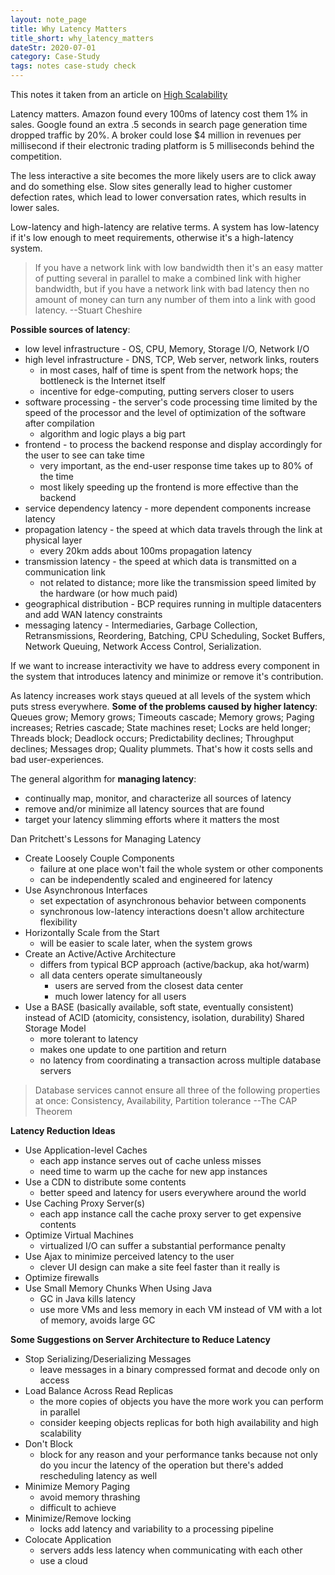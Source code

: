 ```yaml
---
layout: note_page
title: Why Latency Matters
title_short: why_latency_matters
dateStr: 2020-07-01
category: Case-Study
tags: notes case-study check
---
```

This notes it taken from an article on [High Scalability](http://highscalability.com/blog/2009/7/25/latency-is-everywhere-and-it-costs-you-sales-how-to-crush-it.html)

Latency matters. Amazon found every 100ms of latency cost them 1% in sales. Google found an extra .5 seconds in search page generation time dropped traffic by 20%. A broker could lose $4 million in revenues per millisecond if their electronic trading platform is 5 milliseconds behind the competition.

The less interactive a site becomes the more likely users are to click away and do something else. Slow sites generally lead to higher customer defection rates, which lead to lower conversation rates, which results in lower sales.

Low-latency and high-latency are relative terms. A system has low-latency if it's low enough to meet requirements, otherwise it's a high-latency system.

> If you have a network link with low bandwidth then it's an easy matter of putting several in parallel to make a combined link with higher bandwidth, but if you have a network link with bad latency then no amount of money can turn any number of them into a link with good latency.
> --Stuart Cheshire

**Possible sources of latency**:
- low level infrastructure - OS, CPU, Memory, Storage I/O, Network I/O
- high level infrastructure - DNS, TCP, Web server, network links, routers
    - in most cases, half of time is spent from the network hops; the bottleneck is the Internet itself
    - incentive for edge-computing, putting servers closer to users
- software processing - the server's code processing time limited by the speed of the processor and the level of optimization of the software after compilation
    - algorithm and logic plays a big part
- frontend - to process the backend response and display accordingly for the user to see can take time
    - very important, as the end-user response time takes up to 80% of the time
    - most likely speeding up the frontend is more effective than the backend
- service dependency latency - more dependent components increase latency
- propagation latency - the speed at which data travels through the link at physical layer
    - every 20km adds about 100ms propagation latency
- transmission latency - the speed at which data is transmitted on a communication link
    - not related to distance; more like the transmission speed limited by the hardware (or how much paid)
- geographical distribution - BCP requires running in multiple datacenters and add WAN latency constraints
- messaging latency - Intermediaries, Garbage Collection, Retransmissions, Reordering, Batching, CPU Scheduling, Socket Buffers, Network Queuing, Network Access Control, Serialization.

If we want to increase interactivity we have to address every component in the system that introduces latency and minimize or remove it's contribution.

As latency increases work stays queued at all levels of the system which puts stress everywhere. **Some of the problems caused by higher latency**: Queues grow; Memory grows; Timeouts cascade; Memory grows; Paging increases; Retries cascade; State machines reset; Locks are held longer; Threads block; Deadlock occurs; Predictability declines; Throughput declines; Messages drop; Quality plummets. That's how it costs sells and bad user-experiences.

The general algorithm for **managing latency**:
- continually map, monitor, and characterize all sources of latency
- remove and/or minimize all latency sources that are found
- target your latency slimming efforts where it matters the most

Dan Pritchett's Lessons for Managing Latency
- Create Loosely Couple Components
    - failure at one place won't fail the whole system or other components
    - can be independently scaled and engineered for latency
- Use Asynchronous Interfaces
    - set expectation of asynchronous behavior between components
    - synchronous low-latency interactions doesn't allow architecture flexibility
- Horizontally Scale from the Start
    - will be easier to scale later, when the system grows
- Create an Active/Active Architecture
    - differs from typical BCP approach (active/backup, aka hot/warm)
    - all data centers operate simultaneously
        - users are served from the closest data center
        - much lower latency for all users
- Use a BASE (basically available, soft state, eventually consistent) instead of ACID (atomicity, consistency, isolation, durability) Shared Storage Model
    - more tolerant to latency
    - makes one update to one partition and return
    - no latency from coordinating a transaction across multiple database servers

> Database services cannot ensure all three of the following properties at once: Consistency, Availability, Partition tolerance
> --The CAP Theorem

**Latency Reduction Ideas**
- Use Application-level Caches
    - each app instance serves out of cache unless misses
    - need time to warm up the cache for new app instances
- Use a CDN to distribute some contents
    - better speed and latency for users everywhere around the world
- Use Caching Proxy Server(s)
    - each app instance call the cache proxy server to get expensive contents
- Optimize Virtual Machines
    - virtualized I/O can suffer a substantial performance penalty
- Use Ajax to minimize perceived latency to the user
    - clever UI design can make a site feel faster than it really is
- Optimize firewalls
- Use Small Memory Chunks When Using Java
    - GC in Java kills latency
    - use more VMs and less memory in each VM instead of VM with a lot of memory, avoids large GC

**Some Suggestions on Server Architecture to Reduce Latency**
- Stop Serializing/Deserializing Messages
    - leave messages in a binary compressed format and decode only on access
- Load Balance Across Read Replicas
    - the more copies of objects you have the more work you can perform in parallel
    - consider keeping objects replicas for both high availability and high scalability
- Don't Block
    - block for any reason and your performance tanks because not only do you incur the latency of the operation but there's added rescheduling latency as well
- Minimize Memory Paging
    - avoid memory thrashing
    - difficult to achieve
- Minimize/Remove locking
    - locks add latency and variability to a processing pipeline
- Colocate Application
    - servers adds less latency when communicating with each other
    - use a cloud
